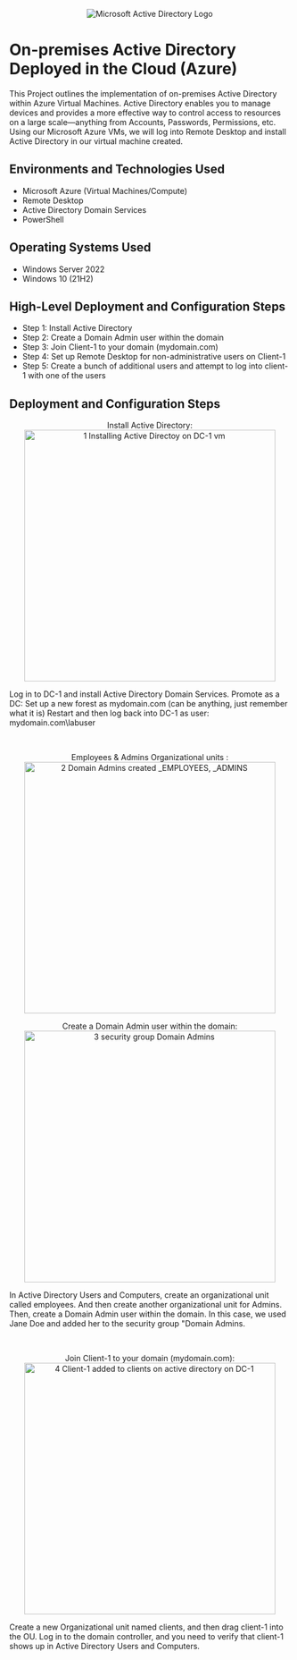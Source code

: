 
<p align="center">
<img src="https://i.imgur.com/pU5A58S.png" alt="Microsoft Active Directory Logo"/>
</p>

<h1>On-premises Active Directory Deployed in the Cloud (Azure)</h1>
This Project outlines the implementation of on-premises Active Directory within Azure Virtual Machines.
Active Directory enables you to manage devices and provides a more effective way to control access to resources on a large scale—anything from Accounts, Passwords, Permissions, etc. Using our Microsoft Azure VMs, we will log into Remote Desktop and install Active Directory in our virtual machine created.
<br />

<h2>Environments and Technologies Used</h2>

- Microsoft Azure (Virtual Machines/Compute)
- Remote Desktop
- Active Directory Domain Services
- PowerShell

<h2>Operating Systems Used </h2>

- Windows Server 2022
- Windows 10 (21H2)

<h2>High-Level Deployment and Configuration Steps</h2>

- Step 1: Install Active Directory
- Step 2: Create a Domain Admin user within the domain
- Step 3: Join Client-1 to your domain (mydomain.com)
- Step 4: Set up Remote Desktop for non-administrative users on Client-1
- Step 5: Create a bunch of additional users and attempt to log into client-1 with one of the users

<h2>Deployment and Configuration Steps</h2>

<p align="center">
Install Active Directory: <br/>  
<img width="450" alt="1 Installing Active Directoy on DC-1 vm" src="https://github.com/user-attachments/assets/f570b89c-00ca-47ff-9cd8-bf9e49fcd9e7" />
</p>
<p>
Log in to DC-1 and install Active Directory Domain Services. Promote as a DC: Set up a new forest as mydomain.com (can be anything, just remember what it is)
Restart and then log back into DC-1 as user: mydomain.com\labuser
</p>
<br />

<p align="center">
Employees & Admins Organizational units : <br/>
<img width="450" alt="2 Domain Admins created _EMPLOYEES, _ADMINS" src="https://github.com/user-attachments/assets/4f7a2c7a-17d5-4d6b-8e10-e391afd29b43" />
<p align="center">
Create a Domain Admin user within the domain: <br/>  
<img width="450" alt="3  security group Domain Admins" src="https://github.com/user-attachments/assets/4b5e2e86-52cc-443e-a86f-0435c2e83a10" />
</p>
<p>
In Active Directory Users and Computers, create an organizational unit called employees. And then create another organizational unit for Admins. Then, create a Domain Admin user within the domain. In this case, we used Jane Doe and added her to the security group "Domain Admins.</p> 
<br />

<p align="center">
Join Client-1 to your domain (mydomain.com): <br/>
<img width="450" alt="4  Client-1 added to clients on active directory on DC-1" src="https://github.com/user-attachments/assets/397f4c99-f87a-42f2-bf76-5c9714f1f351" />
</p>
<p>
Create a new Organizational unit named clients, and then drag client-1 into the OU. Log in to the domain controller, and you need to verify that client-1 shows up in Active Directory Users and Computers.
</p>
<br />

<p align="center">

</P>
